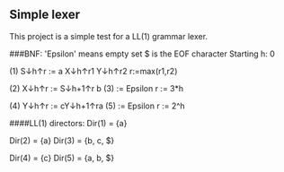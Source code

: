 ﻿## Simple lexer

This project is a simple test for a LL(1) grammar lexer.

###BNF:
'Epsilon' means empty set
$ is the EOF character
Starting h: 0

(1) S↓h↑r := a X↓h↑r1 Y↓h↑r2			r:=max(r1,r2)

(2) X↓h↑r := S↓h+1↑r b
(3) 		  := Epsilon							r := 3*h

(4) Y↓h↑r := cY↓h+1↑ra
(5)   		:= Epsilon							r := 2^h


####LL(1) directors:
Dir(1) = {a}

Dir(2) = {a}
Dir(3) = {b, c, $}

Dir(4) = {c}
Dir(5) = {a, b, $}